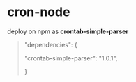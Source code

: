 # cron-node

deploy on npm as **crontab-simple-parser**

> "dependencies": {
> 
>   "crontab-simple-parser": "1.0.1",
>   
> }
